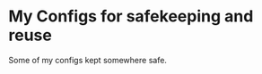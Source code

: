 My Configs for safekeeping and reuse
====================================

Some of my configs kept somewhere safe.
